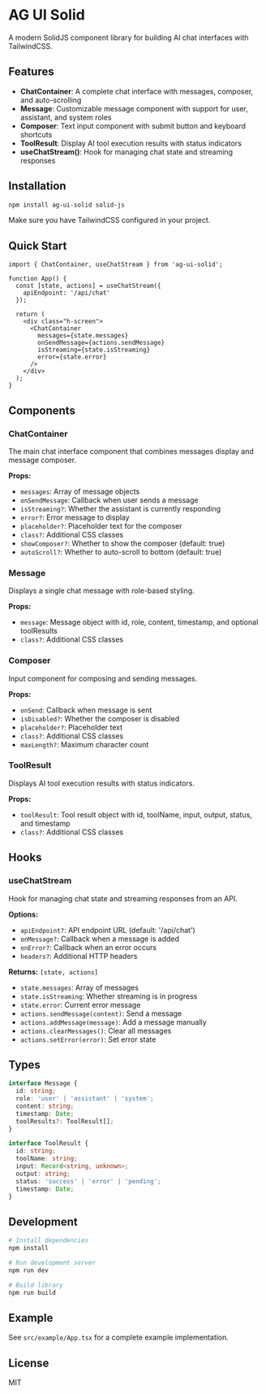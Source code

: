 # AG UI Solid

A modern SolidJS component library for building AI chat interfaces with TailwindCSS.

## Features

- **ChatContainer**: A complete chat interface with messages, composer, and auto-scrolling
- **Message**: Customizable message component with support for user, assistant, and system roles
- **Composer**: Text input component with submit button and keyboard shortcuts
- **ToolResult**: Display AI tool execution results with status indicators
- **useChatStream()**: Hook for managing chat state and streaming responses

## Installation

```bash
npm install ag-ui-solid solid-js
```

Make sure you have TailwindCSS configured in your project.

## Quick Start

```tsx
import { ChatContainer, useChatStream } from 'ag-ui-solid';

function App() {
  const [state, actions] = useChatStream({
    apiEndpoint: '/api/chat'
  });

  return (
    <div class="h-screen">
      <ChatContainer
        messages={state.messages}
        onSendMessage={actions.sendMessage}
        isStreaming={state.isStreaming}
        error={state.error}
      />
    </div>
  );
}
```

## Components

### ChatContainer

The main chat interface component that combines messages display and message composer.

**Props:**
- `messages`: Array of message objects
- `onSendMessage`: Callback when user sends a message
- `isStreaming?`: Whether the assistant is currently responding
- `error?`: Error message to display
- `placeholder?`: Placeholder text for the composer
- `class?`: Additional CSS classes
- `showComposer?`: Whether to show the composer (default: true)
- `autoScroll?`: Whether to auto-scroll to bottom (default: true)

### Message

Displays a single chat message with role-based styling.

**Props:**
- `message`: Message object with id, role, content, timestamp, and optional toolResults
- `class?`: Additional CSS classes

### Composer

Input component for composing and sending messages.

**Props:**
- `onSend`: Callback when message is sent
- `isDisabled?`: Whether the composer is disabled
- `placeholder?`: Placeholder text
- `class?`: Additional CSS classes
- `maxLength?`: Maximum character count

### ToolResult

Displays AI tool execution results with status indicators.

**Props:**
- `toolResult`: Tool result object with id, toolName, input, output, status, and timestamp
- `class?`: Additional CSS classes

## Hooks

### useChatStream

Hook for managing chat state and streaming responses from an API.

**Options:**
- `apiEndpoint?`: API endpoint URL (default: '/api/chat')
- `onMessage?`: Callback when a message is added
- `onError?`: Callback when an error occurs
- `headers?`: Additional HTTP headers

**Returns:** `[state, actions]`
- `state.messages`: Array of messages
- `state.isStreaming`: Whether streaming is in progress
- `state.error`: Current error message
- `actions.sendMessage(content)`: Send a message
- `actions.addMessage(message)`: Add a message manually
- `actions.clearMessages()`: Clear all messages
- `actions.setError(error)`: Set error state

## Types

```typescript
interface Message {
  id: string;
  role: 'user' | 'assistant' | 'system';
  content: string;
  timestamp: Date;
  toolResults?: ToolResult[];
}

interface ToolResult {
  id: string;
  toolName: string;
  input: Record<string, unknown>;
  output: string;
  status: 'success' | 'error' | 'pending';
  timestamp: Date;
}
```

## Development

```bash
# Install dependencies
npm install

# Run development server
npm run dev

# Build library
npm run build
```

## Example

See `src/example/App.tsx` for a complete example implementation.

## License

MIT
